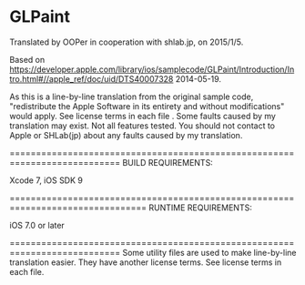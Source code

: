 # GLPaint

Translated by OOPer in cooperation with shlab.jp, on 2015/1/5.

Based on
<https://developer.apple.com/library/ios/samplecode/GLPaint/Introduction/Intro.html#//apple_ref/doc/uid/DTS40007328>
2014-05-19.

As this is a line-by-line translation from the original sample code, "redistribute the Apple Software in its entirety and without modifications" would apply. See license terms in each file .
Some faults caused by my translation may exist. Not all features tested.
You should not contact to Apple or SHLab(jp) about any faults caused by my translation.

===========================================================================
BUILD REQUIREMENTS:

Xcode 7, iOS SDK 9

================================================================================
RUNTIME REQUIREMENTS:

iOS 7.0 or later

===========================================================================
Some utility files are used to make line-by-line translation easier. They have another license terms.
See license terms in each file.